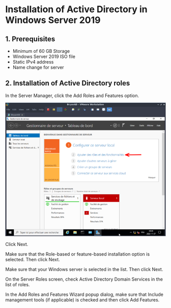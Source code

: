 # Installation of Active Directory in Windows Server 2019

## 1. Prerequisites
- Minimum of 60 GB Storage
- Windows Server 2019 ISO file
- Static IPv4 address
- Name change for server

## 2. Installation of Active Directory roles
In the Server Manager, click the Add Roles and Features option.

![](https://github.com/bryanyu100/Virtualization/blob/main/Active%20Directory/Images/2025-04-03%20152404.png)

Click Next.

Make sure that the Role-based or feature-based installation option is selected. Then click Next.

Make sure that your Windows server is selected in the list. Then click Next.

On the Server Roles screen, check Active Directory Domain Services in the list of roles.

In the Add Roles and Features Wizard popup dialog, make sure that Include management tools (if applicable) is checked and then click Add Features.

